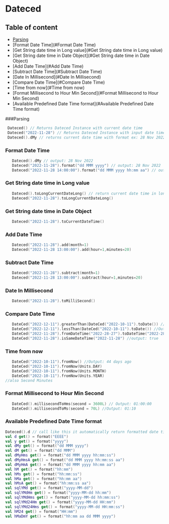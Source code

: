 # Dateced
## Table of content
- [Parsing](#Parsing)
- [Format Date Time](#Format Date Time)
- [Get String date time in Long value](#Get String date time in Long value)
- [Get String date time in Date Object](#Get String date time in Date Object)
- [Add Date Time](#Add Date Time)
- [Subtract Date Time](#Subtract Date Time)
- [Date In Millisecond](#Date In Millisecond)
- [Compare Date Time](#Compare Date Time)
- [Time from now](#Time from now)
- [Format Millisecond to Hour Min Second](#Format Millisecond to Hour Min Second)
- [Available Predefined Date Time format](#Available Predefined Date Time format)

###Parsing
```kotlin
 Dateced() // Returns Dateced Instance with current date time
 Dateced("2022-11-28") // Returns Dateced Instance with input date time
 Dateced().dMy // returns current date time with format ex: 28 Nov 2022
```
### Format Date Time
```kotlin
   Dateced().dMy // output: 28 Nov 2022
   Dateced("2022-11-28").format("dd MMM yyyy") // output: 28 Nov 2022
   Dateced("2022-11-28 14:00:00").format("dd MMM yyyy hh:mm aa") // output: 28 Nov 2022 02:00 PM

```

### Get String date time in Long value
```kotlin
   Dateced().toLongCurrentDateLong() // return current date time in long value
   Dateced("2022-11-28").toLongCurrentDateLong()
```

### Get String date time in Date Object
```kotlin
   Dateced("2022-11-28").toCurrentDateTime()
```

### Add Date Time
```kotlin
   Dateced("2022-11-28").add(month=1)
   Dateced("2022-11-28 13:00:00").add(hour=1,minutes=20)
```

### Subtract Date Time
```kotlin
   Dateced("2022-11-28").subtract(month=1)
   Dateced("2022-11-28 13:00:00").subtract(hour=1,minutes=20)
```

### Date In Millisecond
```kotlin
   Dateced("2022-11-28").toMilliSecond()
```
### Compare Date Time
```kotlin
   DateCed("2022-12-11").greaterThan(DateCed("2022-10-11").toDate()) //Output: true
   DateCed("2022-12-11").lessThan(DateCed("2022-10-11").toDate()) //Output: false
   DateCed("2022-11-28").fromDateTime("2022-28-27").toDateTime("2022-28-29").isInsideTheRange() // output: true
   DateCed("2022-11-28").isSameDateTime("2022-11-28") //output: true
```
### Time from now
```kotlin
   DateCed("2022-10-11").fromNow() //Output: 44 days ago
   DateCed("2022-10-11").fromNow(Units.DAY)
   DateCed("2022-10-11").fromNow(Units.MONTH)
   DateCed("2022-10-11").fromNow(Units.YEAR)
//also Second Minutes
```
### Format Millisecond to Hour Min Second
```kotlin
   DateCed().millisecondToHms(second = 3600L) // Output: 01:00:00
   DateCed().millisecondToMs(second = 70L) //Output: 01:10
```
### Available Predefined Date Time format
```kotlin
Dateced().d // call like this it automatically return formatted date time
val d get() = format("EEEE")
val y get() = format("yyyy")
val dMy get() = format("dd MMM yyyy")
val dM get() = format("dd MMM")
val dMyHms get() = format("dd MMM yyyy hh:mm:ss")
val dMyHmsA get() = format("dd MMM yyyy hh:mm:ss aa")
val dMyHmA get() = format("dd MMM yyyy hh:mm aa")
val hM get() = format("hh:mm")
val hMs get() = format("hh:mm:ss")
val hMa get() = format("hh:mm aa")
val hMsA get() = format("hh:mm:ss aa")
val sqlYMd get() = format("yyyy-MM-dd")
val sqlYMdHm get() = format("yyyy-MM-dd hh:mm")
val sqlYMdHms get() = format("yyyy-MM-dd hh:mm:ss")
val sqlYMd24Hm get() = format("yyyy-MM-dd HH:mm")
val sqlYMd24Hms get() = format("yyyy-MM-dd HH:mm:ss")
val hM24 get() = format("HH:mm")
val hMaDmY get() = format("hh:mm aa dd MMM yyyy")
```




























